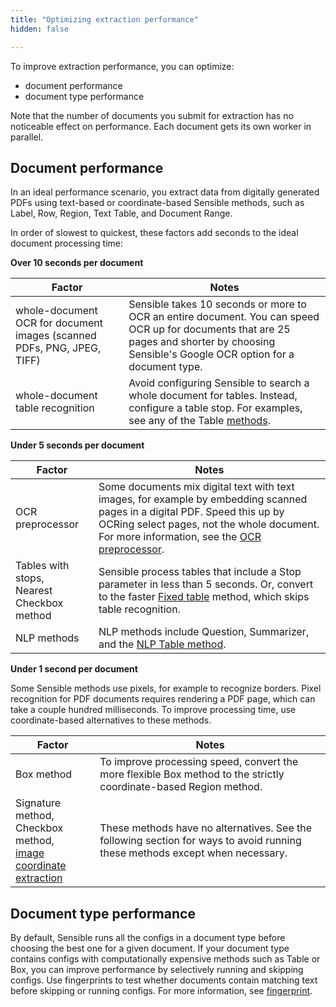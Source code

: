 ```yaml
---
title: "Optimizing extraction performance"
hidden: false

---
```


To improve extraction performance, you can optimize:

- document performance
- document type performance

Note that the number of documents you submit for extraction has no noticeable effect on performance. Each document gets its own worker in parallel.

Document performance
----


In an ideal performance scenario, you extract data from digitally generated PDFs using text-based or coordinate-based Sensible methods, such as Label, Row, Region, Text Table, and Document Range.

In order of slowest to quickest, these factors add seconds to the ideal document processing time:

**Over 10 seconds per document**

| Factor                                                       | Notes                                                        |
| ------------------------------------------------------------ | ------------------------------------------------------------ |
| whole-document OCR for document images (scanned PDFs, PNG, JPEG, TIFF) | Sensible takes 10 seconds or more to OCR an entire document. You can speed OCR up for documents that are 25 pages and shorter by choosing Sensible's Google OCR option for a document type. |
| whole-document table recognition                             | Avoid configuring Sensible to search a whole document for tables. Instead, configure a table stop. For examples, see any of the Table [methods](doc:methods). |

 **Under 5 seconds per document**

| Factor                                         | Notes                                                        |
| ---------------------------------------------- | ------------------------------------------------------------ |
| OCR preprocessor                               | Some documents mix digital text with text images, for example by embedding scanned pages in a digital PDF. Speed this up by OCRing select pages, not the whole document. For more information, see the [OCR preprocessor](doc:ocr). |
| Tables with stops,<br/>Nearest Checkbox method | Sensible process tables that include a Stop parameter in less than 5 seconds. Or, convert to the faster [Fixed table](doc:fixed-table) method, which skips table recognition. |
| NLP methods                                    | NLP methods include Question, Summarizer, and the [NLP Table method](doc:nlp-table). |

 **Under 1 second per document**

Some Sensible methods use pixels, for example to recognize borders. Pixel recognition for PDF documents requires rendering a PDF page, which can take a couple hundred milliseconds. To improve processing time, use coordinate-based alternatives to these methods. 

| Factor                                                       | Notes                                                        |
| ------------------------------------------------------------ | ------------------------------------------------------------ |
| Box method                                                   | To improve processing speed, convert the more flexible Box method to the strictly coordinate-based Region method. |
| Signature method,<br/> Checkbox method,<br/>[image coordinate extraction](doc:document-range) | These methods have no alternatives. See the following section for ways to avoid running these methods except when necessary. |

Document type performance
----


By default, Sensible runs all the configs in a document type before choosing the best one for a given document. If your document type contains configs with computationally expensive methods such as Table or Box, you can improve performance by selectively running and skipping configs.  Use fingerprints to test whether documents contain matching text before skipping or running configs. For more information, see [fingerprint](doc:fingerprint).

